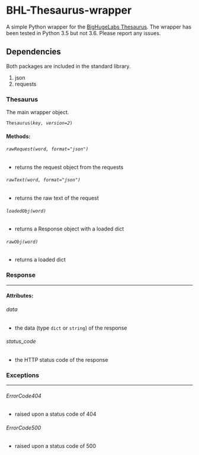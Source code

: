 # BHL-Thesaurus-wrapper
A simple Python wrapper for the [BigHugeLabs Thesaurus](http://words.bighugelabs.com).
The wrapper has been tested in Python 3.5 but not 3.6. Please report any issues.

## Dependencies
Both packages are included in the standard library.

1. json
2. requests

### Thesaurus
The main wrapper object.

`Thesaurus(`*`key, version=2`*`)`

#### Methods:

###### `rawRequest(`*`word, format="json"`*`)`
- returns the request object from the requests

###### `rawText(`*`word, format="json"`*`)`
- returns the raw text of the request

###### `loadedObj(`*`word`*`)`
- returns a Response object with a loaded dict

###### `rawObj(`*`word`*`)`
- returns a loaded dict


### Response
------------

#### Attributes:

###### data
- the data (type `dict` or `string`) of the response

###### status_code
- the HTTP status code of the response


### Exceptions
--------------

###### ErrorCode404
- raised upon a status code of 404

###### ErrorCode500
- raised upon a status code of 500
